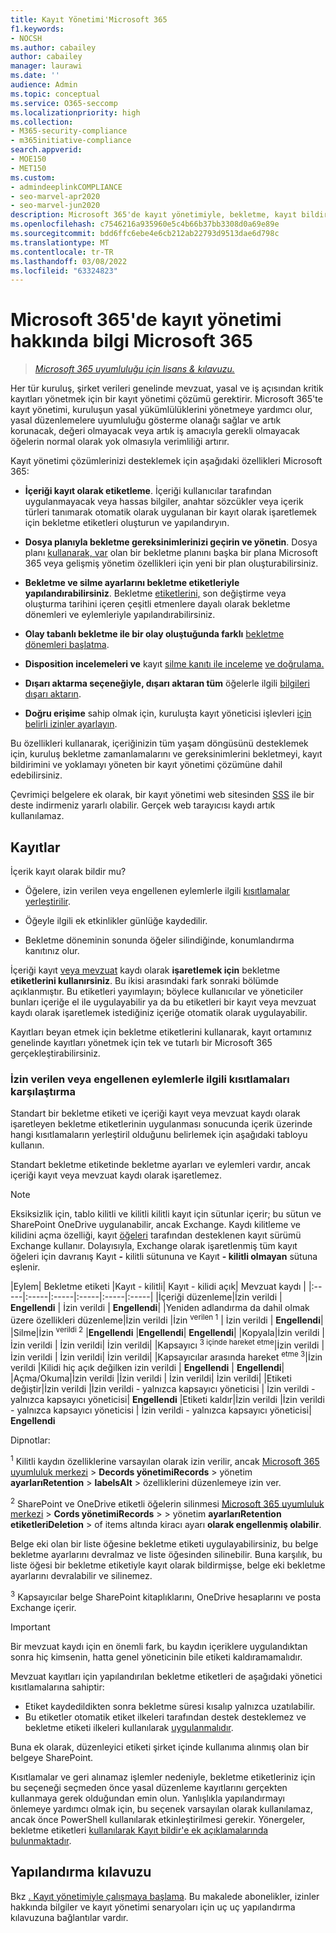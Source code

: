 ```yaml
---
title: Kayıt Yönetimi'Microsoft 365
f1.keywords:
- NOCSH
ms.author: cabailey
author: cabailey
manager: laurawi
ms.date: ''
audience: Admin
ms.topic: conceptual
ms.service: O365-seccomp
ms.localizationpriority: high
ms.collection:
- M365-security-compliance
- m365initiative-compliance
search.appverid:
- MOE150
- MET150
ms.custom:
- admindeeplinkCOMPLIANCE
- seo-marvel-apr2020
- seo-marvel-jun2020
description: Microsoft 365'de kayıt yönetimiyle, bekletme, kayıt bildirimi ve yoklamayı yöneten bir dosya planına bekletme zamanlamalarınızı uygulayabilirsiniz.
ms.openlocfilehash: c7546216a935960e5c4b66b37bb3308d0a69e89e
ms.sourcegitcommit: bdd6ffc6ebe4e6cb212ab22793d9513dae6d798c
ms.translationtype: MT
ms.contentlocale: tr-TR
ms.lasthandoff: 03/08/2022
ms.locfileid: "63324823"
---
```

# <a name="learn-about-records-management-in-microsoft-365"></a>Microsoft 365'de kayıt yönetimi hakkında bilgi Microsoft 365

>*[Microsoft 365 uyumluluğu için lisans & kılavuzu.](/office365/servicedescriptions/microsoft-365-service-descriptions/microsoft-365-tenantlevel-services-licensing-guidance/microsoft-365-security-compliance-licensing-guidance)*

Her tür kuruluş, şirket verileri genelinde mevzuat, yasal ve iş açısından kritik kayıtları yönetmek için bir kayıt yönetimi çözümü gerektirir. Microsoft 365'te kayıt yönetimi, kuruluşun yasal yükümlülüklerini yönetmeye yardımcı olur, yasal düzenlemelere uyumluluğu gösterme olanağı sağlar ve artık korunacak, değeri olmayacak veya artık iş amacıyla gerekli olmayacak öğelerin normal olarak yok olmasıyla verimliliği artırır.

Kayıt yönetimi çözümlerinizi desteklemek için aşağıdaki özellikleri Microsoft 365:

- **İçeriği kayıt olarak etiketleme**. İçeriği kullanıcılar tarafından uygulanmayacak veya hassas bilgiler, anahtar [](#records) sözcükler veya içerik türleri tanımarak otomatik olarak uygulanan bir kayıt olarak işaretlemek için bekletme etiketleri oluşturun ve yapılandıryın.

- **Dosya planıyla bekletme gereksinimlerinizi geçirin ve yönetin**. Dosya planı [kullanarak, var](file-plan-manager.md) olan bir bekletme planını başka bir plana Microsoft 365 veya gelişmiş yönetim özellikleri için yeni bir plan oluşturabilirsiniz.

- **Bekletme ve silme ayarlarını bekletme etiketleriyle yapılandırabilirsiniz**. Bekletme [etiketlerini,](retention.md#retention-labels) son değiştirme veya oluşturma tarihini içeren çeşitli etmenlere dayalı olarak bekletme dönemleri ve eylemleriyle yapılandırabilirsiniz.

- **Olay tabanlı bekletme ile bir olay oluştuğunda farklı** [bekletme dönemleri başlatma](event-driven-retention.md).

- **Disposition incelemeleri ve** kayıt [silme kanıtı ile inceleme](disposition.md#disposition-reviews) [ve doğrulama.](disposition.md#disposition-of-records)

- **Dışarı aktarma seçeneğiyle, dışarı aktaran tüm** öğelerle ilgili [bilgileri dışarı aktarın](disposition.md#filter-and-export-the-views).

- **Doğru erişime** sahip olmak için, kuruluşta kayıt yöneticisi işlevleri [için belirli izinler ayarlayın](../security/office-365-security/permissions-in-the-security-and-compliance-center.md).

Bu özellikleri kullanarak, içeriğinizin tüm yaşam döngüsünü desteklemek için, kuruluş bekletme zamanlamalarını ve gereksinimlerini bekletmeyi, kayıt bildirimini ve yoklamayı yöneten bir kayıt yönetimi çözümüne dahil edebilirsiniz.

Çevrimiçi belgelere ek olarak, bir kayıt yönetimi web sitesinden [SSS](https://aka.ms/MIPC/Blog-RecordsManagementWebinar) ile bir deste indirmeniz yararlı olabilir. Gerçek web tarayıcısı kaydı artık kullanılamaz.

## <a name="records"></a>Kayıtlar

İçerik kayıt olarak bildir mu?

- Öğelere, izin verilen veya engellenen eylemlerle ilgili [kısıtlamalar yerleştirilir](#compare-restrictions-for-what-actions-are-allowed-or-blocked).

- Öğeyle ilgili ek etkinlikler günlüğe kaydedilir.

- Bekletme döneminin sonunda öğeler silindiğinde, konumlandırma kanıtınız olur.

İçeriği kayıt [veya mevzuat](retention.md#retention-labels) kaydı olarak **işaretlemek için** bekletme **etiketlerini kullanırsiniz**. Bu ikisi arasındaki fark sonraki bölümde açıklanmıştır. Bu etiketleri yayımlayın; böylece kullanıcılar ve yöneticiler bunları içeriğe el ile uygulayabilir ya da bu etiketleri bir kayıt veya mevzuat kaydı olarak işaretlemek istediğiniz içeriğe otomatik olarak uygulayabilir.

Kayıtları beyan etmek için bekletme etiketlerini kullanarak, kayıt ortamınız genelinde kayıtları yönetmek için tek ve tutarlı bir Microsoft 365 gerçekleştirabilirsiniz.

### <a name="compare-restrictions-for-what-actions-are-allowed-or-blocked"></a>İzin verilen veya engellenen eylemlerle ilgili kısıtlamaları karşılaştırma

Standart bir bekletme etiketi ve içeriği kayıt veya mevzuat kaydı olarak işaretleyen bekletme etiketlerinin uygulanması sonucunda içerik üzerinde hangi kısıtlamaların yerleştiril olduğunu belirlemek için aşağıdaki tabloyu kullanın.

Standart bekletme etiketinde bekletme ayarları ve eylemleri vardır, ancak içeriği kayıt veya mevzuat kaydı olarak işaretlemez.

> [!NOTE]
> Eksiksizlik için, tablo kilitli ve kilitli kilitli kayıt için sütunlar içerir; bu sütun ve SharePoint OneDrive uygulanabilir, ancak Exchange. Kaydı kilitleme ve kilidini açma özelliği, kayıt [öğeleri](record-versioning.md) tarafından desteklenen kayıt sürümü Exchange kullanır. Dolayısıyla, Exchange olarak işaretlenmiş tüm kayıt öğeleri için davranış Kayıt **-** kilitli sütununa ve Kayıt **- kilitli olmayan** sütuna eşlenir.


|Eylem| Bekletme etiketi |Kayıt - kilitli| Kayıt - kilidi açık| Mevzuat kaydı |
|:-----|:-----|:-----|:-----|:-----|:-----|
|İçeriği düzenleme|İzin verildi | **Engellendi** | İzin verildi | **Engellendi**|
|Yeniden adlandırma da dahil olmak üzere özellikleri düzenleme|İzin verildi |İzin <sup>verilen 1</sup> | İzin verildi | **Engellendi**|
|Silme|İzin <sup>verildi 2</sup> |**Engellendi** |**Engellendi**| **Engellendi**|
|Kopyala|İzin verildi |İzin verildi | İzin verildi| İzin verildi|
|Kapsayıcı <sup>3 içinde hareket etme</sup>|İzin verildi |İzin verildi | İzin verildi| İzin verildi|
|Kapsayıcılar arasında hareket <sup>etme 3</sup>|İzin verildi |Kilidi hiç açık değilken izin verildi | **Engellendi** | **Engellendi**|
|Açma/Okuma|İzin verildi |İzin verildi | İzin verildi| İzin verildi|
|Etiketi değiştir|İzin verildi |İzin verildi - yalnızca kapsayıcı yöneticisi | İzin verildi - yalnızca kapsayıcı yöneticisi| **Engellendi**
|Etiketi kaldır|İzin verildi |İzin verildi - yalnızca kapsayıcı yöneticisi | İzin verildi - yalnızca kapsayıcı yöneticisi| **Engellendi**

Dipnotlar:

<sup>1</sup> Kilitli kaydın özelliklerine varsayılan olarak izin verilir, ancak [Microsoft 365 uyumluluk merkezi](https://compliance.microsoft.com/) >  **Decords yönetimiRecords** >  yönetim **ayarlarıRetention** >  **labelsAlt** >  özelliklerini düzenlemeye izin ver.

<sup>2</sup> SharePoint ve OneDrive etiketli öğelerin silinmesi [Microsoft 365 uyumluluk merkezi](https://compliance.microsoft.com/) >  **Cords yönetimiRecords** >  >  yönetim **ayarlarıRetention etiketleriDeletion** >  of items altında kiracı ayarı **olarak engellenmiş olabilir**.

Belge eki olan bir liste öğesine bekletme etiketi uygulayabilirsiniz, bu belge bekletme ayarlarını devralmaz ve liste öğesinden silinebilir. Buna karşılık, bu liste öğesi bir bekletme etiketiyle kayıt olarak bildirmişse, belge eki bekletme ayarlarını devralabilir ve silinemez.

<sup>3</sup> Kapsayıcılar belge SharePoint kitaplıklarını, OneDrive hesaplarını ve posta Exchange içerir.

> [!IMPORTANT]
> Bir mevzuat kaydı için en önemli fark, bu kaydın içeriklere uygulandıktan sonra hiç kimsenin, hatta genel yöneticinin bile etiketi kaldıramamalıdır.
>
> Mevzuat kayıtları için yapılandırılan bekletme etiketleri de aşağıdaki yönetici kısıtlamalarına sahiptir:
>
> - Etiket kaydedildikten sonra bekletme süresi kısalıp yalnızca uzatılabilir.
> - Bu etiketler otomatik etiket ilkeleri tarafından destek desteklemez ve bekletme etiketi ilkeleri kullanılarak [uygulanmalıdır](create-apply-retention-labels.md).
>
> Buna ek olarak, düzenleyici etiketi şirket içinde kullanıma alınmış olan bir belgeye SharePoint.
>
> Kısıtlamalar ve geri alınamaz işlemler nedeniyle, bekletme etiketleriniz için bu seçeneği seçmeden önce yasal düzenleme kayıtlarını gerçekten kullanmaya gerek olduğundan emin olun. Yanlışlıkla yapılandırmayı önlemeye yardımcı olmak için, bu seçenek varsayılan olarak kullanılamaz, ancak önce PowerShell kullanılarak etkinleştirilmesi gerekir. Yönergeler, bekletme etiketleri [kullanılarak Kayıt bildir'e ek açıklamalarında bulunmaktadır](declare-records.md).

## <a name="configuration-guidance"></a>Yapılandırma kılavuzu

Bkz [. Kayıt yönetimiyle çalışmaya başlama](get-started-with-records-management.md). Bu makalede abonelikler, izinler hakkında bilgiler ve kayıt yönetimi senaryoları için  uç  uç yapılandırma kılavuzuna bağlantılar vardır.